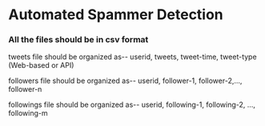 # Automated Spammer Detection

### All the files should be in csv format

tweets file should be organized as-- userid, tweets, tweet-time, tweet-type (Web-based or API)

followers file should be organized as-- userid, follower-1, follower-2,..., follower-n

followings file should be organized as-- userid, following-1, following-2, ..., following-m
		
